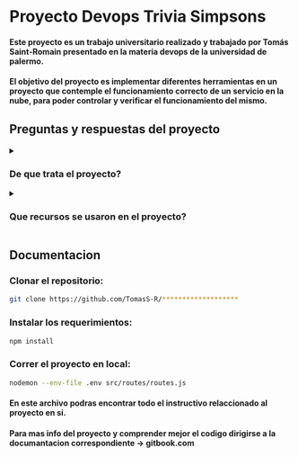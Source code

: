 # Proyecto Devops Trivia Simpsons

#### Este proyecto es un trabajo universitario realizado y trabajado por Tomás Saint-Romain presentado en la materia devops de la universidad de palermo.

#### El objetivo del proyecto es implementar diferentes herramientas en un proyecto que contemple el funcionamiento correcto de un servicio en la nube, para poder controlar y verificar el funcionamiento del mismo.

## Preguntas y respuestas del proyecto

<details close><summary><h3>De que trata el proyecto?</h1></summary>

#### El proyecto contempla la creacion de una trivia usando una api de los simpsons, la idea es adivinar la mayor cantidad de personajes en base a las frases brindadas en cada ronda.

</details>

<details close><summary><h3>Que recursos se usaron en el proyecto?</h1></summary>

#### Se usaron diferentes herramientas las cuales son
#### - Supabase <br> - Fly.io <br>

</details>

## Documentacion

### Clonar el repositorio:

``` bash
git clone https://github.com/TomasS-R/*******************
```

### Instalar los requerimientos:

``` bash 
npm install
```

### Correr el proyecto en local:
``` bash
nodemon --env-file .env src/routes/routes.js
```

#### En este archivo podras encontrar todo el instructivo relaccionado al proyecto en si.

#### Para mas info del proyecto y comprender mejor el codigo dirigirse a la documantacion correspondiente -> gitbook.com